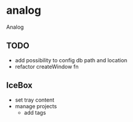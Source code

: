 # analog
Analog

## TODO
- add possibility to config db path and location
- refactor createWindow fn

## IceBox
- set tray content
- manage projects
  - add tags
